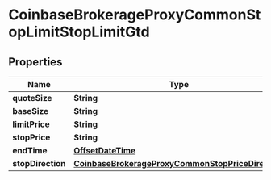 
# CoinbaseBrokerageProxyCommonStopLimitStopLimitGtd

## Properties
Name | Type | Description | Notes
------------ | ------------- | ------------- | -------------
**quoteSize** | **String** |  |  [optional]
**baseSize** | **String** |  |  [optional]
**limitPrice** | **String** |  |  [optional]
**stopPrice** | **String** |  |  [optional]
**endTime** | [**OffsetDateTime**](OffsetDateTime.md) |  |  [optional]
**stopDirection** | [**CoinbaseBrokerageProxyCommonStopPriceDirection**](CoinbaseBrokerageProxyCommonStopPriceDirection.md) |  |  [optional]



